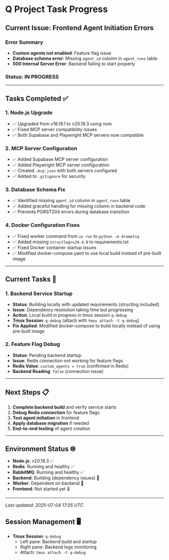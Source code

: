 # Q Project Task Progress

## Current Issue: Frontend Agent Initiation Errors

### Error Summary
- **Custom agents not enabled**: Feature flag issue
- **Database schema error**: Missing `agent_id` column in `agent_runs` table  
- **500 Internal Server Error**: Backend failing to start properly

### Status: IN PROGRESS

---

## Tasks Completed ✅

### 1. Node.js Upgrade
- ✅ Upgraded from v18.19.1 to v20.19.3 using nvm
- ✅ Fixed MCP server compatibility issues
- ✅ Both Supabase and Playwright MCP servers now compatible

### 2. MCP Server Configuration  
- ✅ Added Supabase MCP server configuration
- ✅ Added Playwright MCP server configuration
- ✅ Created `.mcp.json` with both servers configured
- ✅ Added to `.gitignore` for security

### 3. Database Schema Fix
- ✅ Identified missing `agent_id` column in `agent_runs` table
- ✅ Added graceful handling for missing column in backend code
- ✅ Prevents PGRST204 errors during database transition

### 4. Docker Configuration Fixes
- ✅ Fixed worker command from `uv run` to `python -m dramatiq`
- ✅ Added missing `structlog>=24.4.0` to requirements.txt
- ✅ Fixed Docker container startup issues
- ✅ Modified docker-compose.yaml to use local build instead of pre-built image

---

## Current Tasks 🔄

### 1. Backend Service Startup
- **Status**: Building locally with updated requirements (structlog included)
- **Issue**: Dependency resolution taking time but progressing
- **Action**: Local build in progress in tmux session `q-debug`
- **Tmux Session**: `q-debug` (attach with `tmux attach -t q-debug`)
- **Fix Applied**: Modified docker-compose to build locally instead of using pre-built image

### 2. Feature Flag Debug
- **Status**: Pending backend startup
- **Issue**: Redis connection not working for feature flags
- **Redis Value**: `custom_agents = true` (confirmed in Redis)
- **Backend Reading**: `false` (connection issue)

---

## Next Steps 📋

1. **Complete backend build** and verify service starts
2. **Debug Redis connection** for feature flags
3. **Test agent initiation** in frontend
4. **Apply database migration** if needed
5. **End-to-end testing** of agent creation

---

## Environment Status 🌐

- **Node.js**: v20.19.3 ✅
- **Redis**: Running and healthy ✅  
- **RabbitMQ**: Running and healthy ✅
- **Backend**: Building (dependency issues) 🔄
- **Worker**: Dependent on backend 🔄
- **Frontend**: Not started yet ⏳

---

*Last updated: 2025-07-04 17:05 UTC*

## Session Management 🖥️

- **Tmux Session**: `q-debug` 
  - Left pane: Backend build and startup
  - Right pane: Backend logs monitoring
  - Attach: `tmux attach -t q-debug`